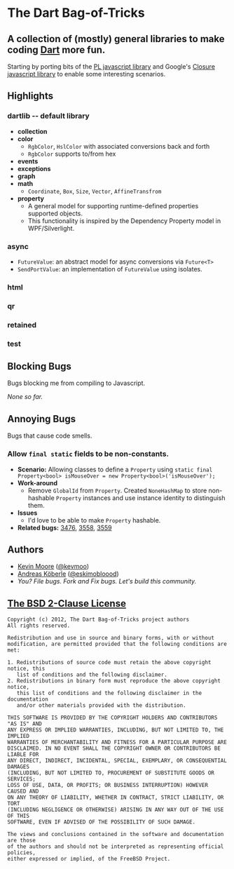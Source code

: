 # The Dart Bag-of-Tricks
## A collection of (mostly) general libraries to make coding [Dart](http://www.dartlang.org/) more fun.

Starting by porting bits of the [PL javascript library](https://github.com/thinkpixellab/pl) and Google's [Closure javascript library](https://developers.google.com/closure/library/) to enable some interesting scenarios.

## Highlights

### dartlib -- default library
 * __collection__
 * __color__
     * `RgbColor`, `HslColor` with associated conversions back and forth
     * `RgbColor` supports to/from hex
 * __events__
 * __exceptions__
 * __graph__
 * __math__
     * `Coordinate`, `Box`, `Size`, `Vector`, `AffineTransfrom`
 * __property__
     * A general model for supporting runtime-defined properties supported objects.
     * This functionality is inspired by the Dependency Property model in WPF/Silverlight.

### async
  * `FutureValue`: an abstract model for async conversions via `Future<T>`
  * `SendPortValue`: an implementation of `FutureValue` using isolates.

### html

### qr

### retained

### test

## Blocking Bugs
Bugs blocking me from compiling to Javascript.

_None so far._

## Annoying Bugs
Bugs that cause code smells.

### Allow `final static` fields to be non-constants.
  * __Scenario:__ Allowing classes to define a `Property` using `static final Property<bool> isMouseOver = new Property<bool>('isMouseOver');`
  * __Work-around__
      * Remove `GlobalId` from `Property`. Created `NoneHashMap` to store non-hashable `Property` instances and use instance identity to distinguish them.
  * __Issues__
      * I'd love to be able to make `Property` hashable.
  * __Related bugs:__
    [3476](http://code.google.com/p/dart/issues/detail?id=3476),
    [3558](http://code.google.com/p/dart/issues/detail?id=3558),
    [3559](http://code.google.com/p/dart/issues/detail?id=3559)

## Authors
 * [Kevin Moore](https://github.com/kevmoo) ([@kevmoo](http://twitter.com/kevmoo))
 * [Andreas Köberle](https://github.com/eskimoblood) ([@eskimobloood](https://twitter.com/eskimobloood))
 * _You? File bugs. Fork and Fix bugs. Let's build this community._

## [The BSD 2-Clause License](http://www.opensource.org/licenses/bsd-license.php)

    Copyright (c) 2012, The Dart Bag-of-Tricks project authors
    All rights reserved.

    Redistribution and use in source and binary forms, with or without
    modification, are permitted provided that the following conditions are met:

    1. Redistributions of source code must retain the above copyright notice, this
       list of conditions and the following disclaimer.
    2. Redistributions in binary form must reproduce the above copyright notice,
       this list of conditions and the following disclaimer in the documentation
       and/or other materials provided with the distribution.

    THIS SOFTWARE IS PROVIDED BY THE COPYRIGHT HOLDERS AND CONTRIBUTORS "AS IS" AND
    ANY EXPRESS OR IMPLIED WARRANTIES, INCLUDING, BUT NOT LIMITED TO, THE IMPLIED
    WARRANTIES OF MERCHANTABILITY AND FITNESS FOR A PARTICULAR PURPOSE ARE
    DISCLAIMED. IN NO EVENT SHALL THE COPYRIGHT OWNER OR CONTRIBUTORS BE LIABLE FOR
    ANY DIRECT, INDIRECT, INCIDENTAL, SPECIAL, EXEMPLARY, OR CONSEQUENTIAL DAMAGES
    (INCLUDING, BUT NOT LIMITED TO, PROCUREMENT OF SUBSTITUTE GOODS OR SERVICES;
    LOSS OF USE, DATA, OR PROFITS; OR BUSINESS INTERRUPTION) HOWEVER CAUSED AND
    ON ANY THEORY OF LIABILITY, WHETHER IN CONTRACT, STRICT LIABILITY, OR TORT
    (INCLUDING NEGLIGENCE OR OTHERWISE) ARISING IN ANY WAY OUT OF THE USE OF THIS
    SOFTWARE, EVEN IF ADVISED OF THE POSSIBILITY OF SUCH DAMAGE.

    The views and conclusions contained in the software and documentation are those
    of the authors and should not be interpreted as representing official policies,
    either expressed or implied, of the FreeBSD Project.

